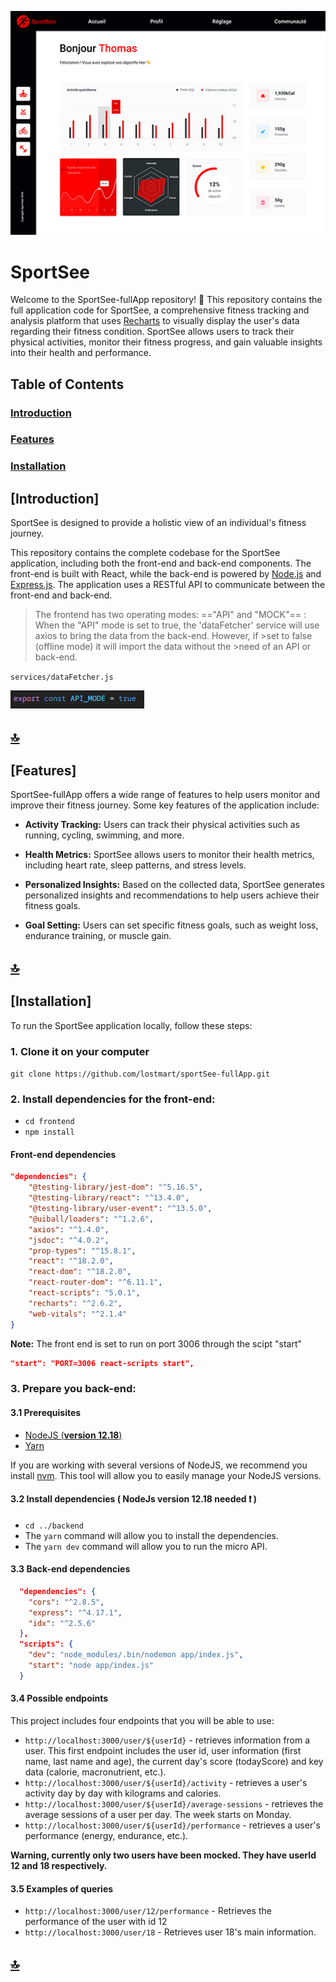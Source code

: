![alt text](dashboard.jpg)

# SportSee

Welcome to the SportSee-fullApp repository! 👋
This repository contains the full application code for SportSee, a comprehensive fitness tracking and analysis platform that uses [Recharts](#https://recharts.org/en-US/) to visually display the user's data regarding their fitness condition. SportSee allows users to track their physical activities, monitor their fitness progress, and gain valuable insights into their health and performance.

## Table of Contents

### [Introduction](#introduction)

### [Features](#features)

### [Installation](#installation)

## [Introduction]

SportSee is designed to provide a holistic view of an individual's fitness journey.

This repository contains the complete codebase for the SportSee application, including both the front-end and back-end components. The front-end is built with React, while the back-end is powered by [Node.js](#https://nodejs.org/en) and [Express.js](#https://expressjs.com/). The application uses a RESTful API to communicate between the front-end and back-end.

> The frontend has two operating modes: =="API" and "MOCK"==
> : When the "API" mode is set to true, the 'dataFetcher' service will use axios to bring the data from the back-end. However, if >set to false (offline mode) it will import the data without the >need of an API or back-end.

`services/dataFetcher.js`

![alt text](api-mode.png)

## [🔝](#table-of-contents)

## [Features]

SportSee-fullApp offers a wide range of features to help users monitor and improve their fitness journey. Some key features of the application include:

- **Activity Tracking:** Users can track their physical activities such as running, cycling, swimming, and more.

- **Health Metrics:** SportSee allows users to monitor their health metrics, including heart rate, sleep patterns, and stress levels.

- **Personalized Insights:** Based on the collected data, SportSee generates personalized insights and recommendations to help users achieve their fitness goals.

- **Goal Setting:** Users can set specific fitness goals, such as weight loss, endurance training, or muscle gain.

## [🔝](#table-of-contents)

## [Installation]

To run the SportSee application locally, follow these steps:

### 1. Clone it on your computer

`git clone https://github.com/lostmart/sportSee-fullApp.git`

### 2. Install dependencies for the front-end:

- `cd frontend`
- `npm install`

#### Front-end dependencies

```json
"dependencies": {
    "@testing-library/jest-dom": "^5.16.5",
    "@testing-library/react": "^13.4.0",
    "@testing-library/user-event": "^13.5.0",
    "@uiball/loaders": "^1.2.6",
    "axios": "^1.4.0",
    "jsdoc": "^4.0.2",
    "prop-types": "^15.8.1",
    "react": "^18.2.0",
    "react-dom": "^18.2.0",
    "react-router-dom": "^6.11.1",
    "react-scripts": "5.0.1",
    "recharts": "^2.6.2",
    "web-vitals": "^2.1.4"
}
```

**Note:** The front end is set to run on port 3006 through the scipt "start"

```json
"start": "PORT=3006 react-scripts start",
```

### 3. Prepare you back-end:

#### 3.1 Prerequisites

- [NodeJS (**version 12.18**)](https://nodejs.org/en/)
- [Yarn](https://yarnpkg.com/)

If you are working with several versions of NodeJS, we recommend you install [nvm](https://github.com/nvm-sh/nvm). This tool will allow you to easily manage your NodeJS versions.

#### 3.2 Install dependencies ( NodeJs version 12.18 needed ❗ )

- `cd ../backend`
- The `yarn` command will allow you to install the dependencies.
- The `yarn dev` command will allow you to run the micro API.

#### 3.3 Back-end dependencies

```json
  "dependencies": {
    "cors": "^2.8.5",
    "express": "^4.17.1",
    "idx": "^2.5.6"
  },
  "scripts": {
    "dev": "node_modules/.bin/nodemon app/index.js",
    "start": "node app/index.js"
  }
```

#### 3.4 Possible endpoints

This project includes four endpoints that you will be able to use:

- `http://localhost:3000/user/${userId}` - retrieves information from a user. This first endpoint includes the user id, user information (first name, last name and age), the current day's score (todayScore) and key data (calorie, macronutrient, etc.).
- `http://localhost:3000/user/${userId}/activity` - retrieves a user's activity day by day with kilograms and calories.
- `http://localhost:3000/user/${userId}/average-sessions` - retrieves the average sessions of a user per day. The week starts on Monday.
- `http://localhost:3000/user/${userId}/performance` - retrieves a user's performance (energy, endurance, etc.).

**Warning, currently only two users have been mocked. They have userId 12 and 18 respectively.**

#### 3.5 Examples of queries

- `http://localhost:3000/user/12/performance` - Retrieves the performance of the user with id 12
- `http://localhost:3000/user/18` - Retrieves user 18's main information.

## [🔝](#table-of-contents)
